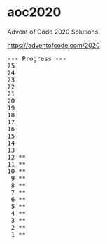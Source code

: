 # aoc2020

Advent of Code 2020 Solutions

https://adventofcode.com/2020
<pre>
--- Progress ---
25
24
23
22
21
20
19
18
17
16
15
14
13
12 **
11 **
10 **
 9 **
 8 **
 7 **
 6 **
 5 **
 4 **
 3 **
 2 **
 1 **
</pre>
